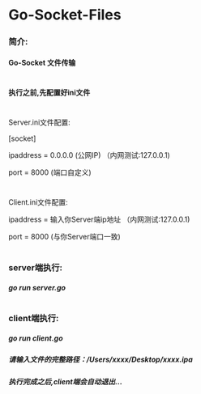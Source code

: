 # Go-Socket-Files

### 简介:

#### Go-Socket 文件传输

#

#### 执行之前,先配置好ini文件

#
Server.ini文件配置:

[socket]

ipaddress = 0.0.0.0  (公网IP)  （内网测试:127.0.0.1)

port = 8000  (端口自定义)

#

Client.ini文件配置:

ipaddress = 输入你Server端ip地址 （内网测试:127.0.0.1)

port = 8000  (与你Server端口一致)

#
### server端执行:

##### go run server.go


#
### client端执行:

##### go run client.go

##### 请输入文件的完整路径：/Users/xxxx/Desktop/xxxx.ipa


##### 执行完成之后,client端会自动退出...










